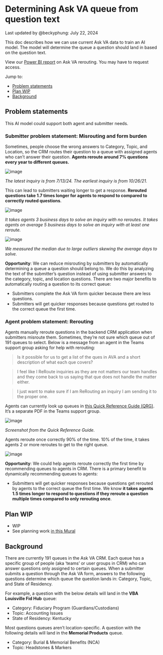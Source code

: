# Determining Ask VA queue from question text
Last updated by @beckyphung: July 22, 2024

This doc describes how we can use current Ask VA data to train an AI model. The model will determine the queue a question should land in based on the question text.

View our [Power BI report](https://app.powerbigov.us/groups/0946c35e-7703-4949-b964-f984467d9d62/reports/6b8f7898-55f8-4fdf-87e6-676ea10b7521/ReportSection) on Ask VA rerouting. You may have to request access.
 
Jump to: 
- [Problem statements](#problem-statement)
- [Plan WIP](#plan-wip)
- [Background](#background)

## Problem statements
This AI model could support both agent and submitter needs. 
### Submitter problem statement: Misrouting and form burden
Sometimes, people choose the wrong answers to Category, Topic, and Location, so the CRM routes their question to a queue with assigned agents who can’t answer their question. **Agents reroute around 7% questions every year to different queues.** 

![image](https://github.com/user-attachments/assets/7bb4ccbd-4a0f-4117-989c-1691bfb25d45)

_The latest inquiry is from 7/13/24. The earliest inquiry is from 10/26/21._
 
This can lead to submitters waiting longer to get a response. **Rerouted questions take 1.7 times longer for agents to respond to compared to correctly routed questions**.

![image](https://github.com/user-attachments/assets/a4bf7aa5-9939-4718-84bb-77d534a9c8d8)

_It takes agents 3 business days to solve an inquiry with no reroutes. It takes agents on average 5 business days to solve an inquiry with at least one reroute._

![image](https://github.com/user-attachments/assets/abb5e358-76fb-4640-9843-3b8e7f51678e)

_We measured the median due to large outliers skewing the average days to solve._ 

**Opportunity**: We can reduce misrouting by submitters by automatically determining a queue a question should belong to. We do this by analyzing the text of the submitter’s question instead of using submitter answers to the category, topic, and location questions.
There are two major benefits to automatically routing a question to its correct queue: 
-	Submitters complete the Ask VA form quicker because there are less questions.
-	Submitters will get quicker responses because questions get routed to the correct queue the first time.

### Agent problem statement: Rerouting
Agents manually reroute questions in the backend CRM application when submitters misroute them. Sometimes, they’re not sure which queue out of 191 queues to select. Below is a message from an agent in the Teams support group asking for help with rerouting:
> Is it possible for us to get a list of the ques in AVA and a short description of what each que covers? 

> I feel like I ReRoute inquiries as they are not matters our team handles and they come back to us saying that que does not handle the matter either. 

> I just want to make sure if I am ReRouting an inquiry I am sending it to the proper one.

Agents can currently look up queues in [this Quick Reference Guide (QRG)]( https://dvagov.sharepoint.com/:b:/s/AskVAAVAEndUserTrainingDocumentation/EVfCNNqlB5FBpG3W6_hZn48BVA4pUW3YgAtjC-1gM0DVBA?e=qnr6aD). It’s a separate PDF in the Teams support group.

![image](https://github.com/user-attachments/assets/e1e9dc0a-b684-4c08-954f-b4650f6208d4)

_Screenshot from the Quick Reference Guide._

Agents reroute once correctly 90% of the time. 10% of the time, it takes agents 2 or more reroutes to get to the right queue.

![image](https://github.com/user-attachments/assets/d548fcb9-715c-49da-94c6-cf79f5f00170)

**Opportunity**: We could help agents reroute correctly the first time by recommending queues to agents in CRM. 
There is a primary benefit to dynamically recommending queues to agents:  
-	Submitters will get quicker responses because questions get rerouted by agents to the correct queue the first time. We know **it takes agents 1.5 times longer to respond to questions if they reroute a question multiple times compared to only rerouting once**.
## Plan WIP
-	WIP
-	See planning work [in this Mural](https://app.mural.co/t/departmentofveteransaffairs9999/m/departmentofveteransaffairs9999/1719949263359/22d8bf1e2d70fac8a9da7e57ca6642e2e23724fb?sender=u44efa807e992cacf10cf3697)
## Background
There are currently 191 queues in the Ask VA CRM. Each queue has a specific group of people (aka ‘teams’ or user groups in CRM) who can answer questions only assigned to certain queues. 
When a submitter submits a question through the Ask VA form, answers to the following questions determine which queue the question lands in: Category, Topic, and State of Residency.

For example, a question with the below details will land in the **VBA Louisville Fid Hub** queue: 
-	Category: Fiduciary Program (Guardians/Custodians)
-	Topic: Accounting Issues
-	State of Residency: Kentucky

Most questions queues aren’t location-specific. A question with the following details will land in the **Memorial Products** queue.
-	Category: Burial & Memorial Benefits (NCA)
-	Topic: Headstones & Markers
